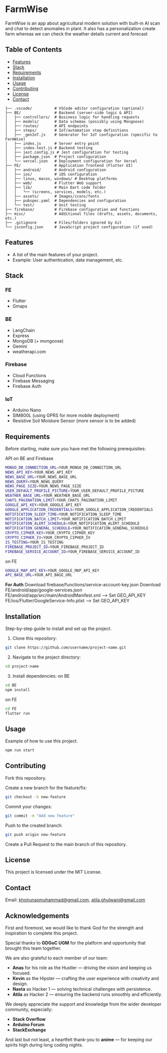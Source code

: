 # FarmWise

FarmWise is an app about agricultural modern solution with built-in AI scan and chat to detect anomalies in plant. It also has a personalization create farm whereas we can check the weather details current and forecast

## Table of Contents

- [Features](#features)
- [Stack](#stack)
- [Requirements](#requirements)
- [Installation](#installation)
- [Usage](#usage)
- [Contributing](#contributing)
- [License](#license)
- [Contact](#contact)

```
├── .vscode/          # VSCode editor configuration (optional)
├── BE/               # Backend (server-side logic & API)
│   ├── controllers/  # Business logic for handling requests
│   ├── models/       # Data schemas (possibly using Mongoose)
│   ├── routes/       # API endpoints
│   ├── steps/        # IoT/automation step definitions
│   ├── _genIoT.js    # Generator for IoT configuration (specific to FarmWise)
│   ├── index.js      # Server entry point
│   ├── index.test.js # Backend testing
│   ├── jest.config.js # Jest configuration for testing
│   ├── package.json  # Project configuration
│   └── vercel.json   # Deployment configuration for Vercel
├── FE/               # Application frontend (Flutter UI)
│   ├── android/      # Android configuration
│   ├── ios/          # iOS configuration
│   ├── linux, macos, windows/ # Desktop platforms
│   ├── web/          # Flutter Web support
│   ├── lib/          # Main Dart code folder
│   │   └── (screens, services, models, etc.)
│   ├── assets/       # Images/icons/fonts
│   ├── pubspec.yaml  # Dependencies and configuration
│   └── test/         # Unit testing
├── firebase/         # Firebase configuration and functions
├── misc/             # Additional files (drafts, assets, documents, etc.)
├── .gitignore        # Files/folders ignored by Git
└── jsconfig.json     # JavaScript project configuration (if used)
```

## Features

- A list of the main features of your project.
- Example: User authentication, data management, etc.

## Stack

### FE

- Flutter
- Gmaps

### BE

- LangChain
- Express
- MongoDB (+ mongoose)
- Gemini
- weatherapi.com

### Firebase

- Cloud Functions
- Firebase Messaging
- Firebase Auth

### IoT

- Arduino Nano
- SIM800L (using GPRS for more mobile deployment)
- Resistive Soil Moisture Sensor (more sensor is to be added)

## Requirements

Before starting, make sure you have met the following prerequisites:

API
on BE and Firebase

```bash
MONGO_DB_CONNECTION_URL=YOUR_MONGO_DB_CONNECTION_URL
NEWS_API_KEY=YOUR_NEWS_API_KEY
NEWS_BASE_URL=YOUR_NEWS_BASE_URL
NEWS_QUERY=YOUR_NEWS_QUERY
NEWS_PAGE_SIZE=YOUR_NEWS_PAGE_SIZE
USER_DEFAULT_PROFILE_PICTURE=YOUR_USER_DEFAULT_PROFILE_PICTURE
WEATHER_BASE_URL=YOUR_WEATHER_BASE_URL
CHATS_PAGINATION_LIMIT=YOUR_CHATS_PAGINATION_LIMIT
GOOGLE_API_KEY=YOUR_GOOGLE_API_KEY
GOOGLE_APPLICATION_CREDENTIALS=YOUR_GOOGLE_APPLICATION_CREDENTIALS
NOTIFICATION_SLEEP_TIME=YOUR_NOTIFICATION_SLEEP_TIME
NOTIFICATION_BATCH_LIMIT=YOUR_NOTIFICATION_BATCH_LIMIT
NOTIFICATION_ALERT_SCHEDULE=YOUR_NOTIFICATION_ALERT_SCHEDULE
NOTIFICATION_GENERAL_SCHEDULE=YOUR_NOTIFICATION_GENERAL_SCHEDULE
CRYPTO_CIPHER_KEY=YOUR_CRYPTO_CIPHER_KEY
CRYPTO_CIPHER_IV=YOUR_CRYPTO_CIPHER_IV
IS_TESTING=YOUR_IS_TESTING
FIREBASE_PROJECT_ID=YOUR_FIREBASE_PROJECT_ID
FIREBASE_SERVICE_ACCOUNT_ID=YOUR_FIREBASE_SERVICE_ACCOUNT_ID

```

on FE

```bash
GOOGLE_MAP_API_KEY=YOUR_GOOGLE_MAP_API_KEY
API_BASE_URL=YOUR_API_BASE_URL
```

**For Auth**
Download firebase/functions/service-account-key.json
Download FE/android/app/google-services.json
FE/android/app/src/main/AndroidManifest.xml --> Set GEO_API_KEY
FE/ios/Flutter/GoogleService-Info.plist --> Set GEO_API_KEY

## Installation

Step-by-step guide to install and set up the project.

1. Clone this repository:

```bash
git clone https://github.com/username/project-name.git
```

2. Navigate to the project directory:

```bash
cd project-name
```

3. Install dependencies:
   on BE

```bash
cd BE
npm install
```

on FE

```bash
cd FE
flutter run
```

## Usage

Example of how to use this project.

```javascript
npm run start
```

## Contributing

Fork this repository.

Create a new branch for the feature/fix:

```bash
git checkout -b new-feature
```

Commit your changes:

```bash
git commit -m "Add new feature"
```

Push to the created branch:

```bash
git push origin new-feature
```

Create a Pull Request to the main branch of this repository.

## License

This project is licensed under the MIT License.

## Contact

Email: [khoirunasmuhammad@gmail.com](mailto:khoirunasmuhammad@gmail.com), [atila.ghulwani@gmail.com](mailto:atila.ghulwani@gmail.com)

## Acknowledgements

First and foremost, we would like to thank God for the strength and inspiration to complete this project.

Special thanks to **GDGoC UGM** for the platform and opportunity that brought this team together.

We are also grateful to each member of our team:

- **Anas** for his role as the Hustler — driving the vision and keeping us focused.
- **Kevin** as the Hipster — crafting the user experience with creativity and design.
- **Nasta** as Hacker 1 — solving technical challenges with persistence.
- **Atila** as Hacker 2 — ensuring the backend runs smoothly and efficiently.

We deeply appreciate the support and knowledge from the wider developer community, especially:

- **Stack Overflow**
- **Arduino Forum**
- **StackExchange**

And last but not least, a heartfelt thank-you to **anime** — for keeping our spirits high during long coding nights.
